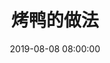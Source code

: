 ---
title: 烤鸭的做法
date: '2019-08-08 08:00:00'
categories:
 - 烹饪
 - 爱好
tags:
 - 烤
 - 鸭子
publish: true
---